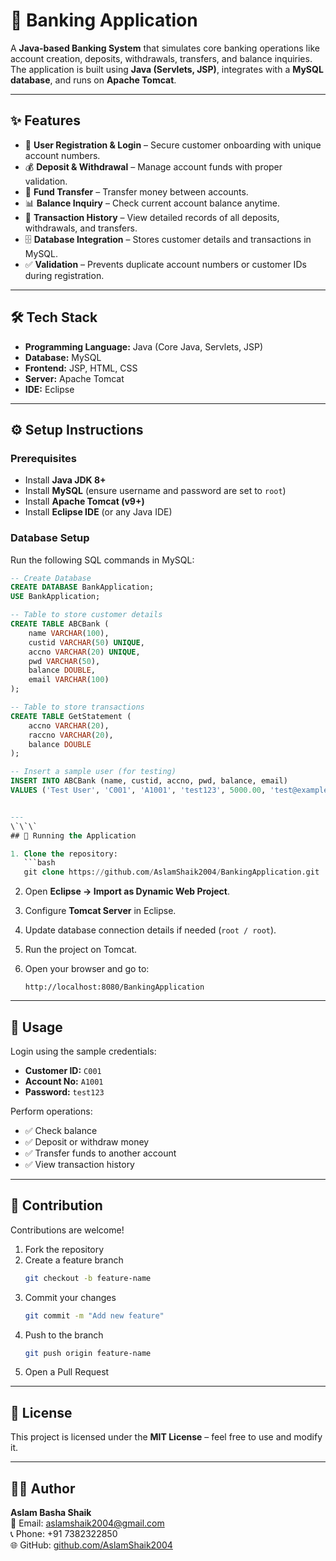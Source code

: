 # 🏦 Banking Application

A **Java-based Banking System** that simulates core banking operations like account creation, deposits, withdrawals, transfers, and balance inquiries.  
The application is built using **Java (Servlets, JSP)**, integrates with a **MySQL database**, and runs on **Apache Tomcat**.

---

## ✨ Features
- 🔑 **User Registration & Login** – Secure customer onboarding with unique account numbers.  
- 💰 **Deposit & Withdrawal** – Manage account funds with proper validation.  
- 🔄 **Fund Transfer** – Transfer money between accounts.  
- 📊 **Balance Inquiry** – Check current account balance anytime.  
- 🧾 **Transaction History** – View detailed records of all deposits, withdrawals, and transfers.  
- 🗄️ **Database Integration** – Stores customer details and transactions in MySQL.  
- ✅ **Validation** – Prevents duplicate account numbers or customer IDs during registration.  

---

## 🛠️ Tech Stack
- **Programming Language:** Java (Core Java, Servlets, JSP)  
- **Database:** MySQL  
- **Frontend:** JSP, HTML, CSS  
- **Server:** Apache Tomcat  
- **IDE:** Eclipse  

---

## ⚙️ Setup Instructions

### Prerequisites
- Install **Java JDK 8+**  
- Install **MySQL** (ensure username and password are set to `root`)  
- Install **Apache Tomcat (v9+)**  
- Install **Eclipse IDE** (or any Java IDE)

### Database Setup
Run the following SQL commands in MySQL:

```sql
-- Create Database
CREATE DATABASE BankApplication;
USE BankApplication;

-- Table to store customer details
CREATE TABLE ABCBank (
    name VARCHAR(100),
    custid VARCHAR(50) UNIQUE,
    accno VARCHAR(20) UNIQUE,
    pwd VARCHAR(50),
    balance DOUBLE,
    email VARCHAR(100)
);

-- Table to store transactions
CREATE TABLE GetStatement (
    accno VARCHAR(20),
    raccno VARCHAR(20),
    balance DOUBLE
);

-- Insert a sample user (for testing)
INSERT INTO ABCBank (name, custid, accno, pwd, balance, email)
VALUES ('Test User', 'C001', 'A1001', 'test123', 5000.00, 'test@example.com');


---
\`\`\`
## 🚀 Running the Application

1. Clone the repository:
   ```bash
   git clone https://github.com/AslamShaik2004/BankingApplication.git
   ```

2. Open **Eclipse → Import as Dynamic Web Project**.

3. Configure **Tomcat Server** in Eclipse.

4. Update database connection details if needed (`root / root`).

5. Run the project on Tomcat.

6. Open your browser and go to:
   ```arduino
   http://localhost:8080/BankingApplication
   ```

---

## 🔐 Usage

Login using the sample credentials:

- **Customer ID:** `C001`  
- **Account No:** `A1001`  
- **Password:** `test123`  

Perform operations:

- ✅ Check balance  
- ✅ Deposit or withdraw money  
- ✅ Transfer funds to another account  
- ✅ View transaction history  

---

## 🤝 Contribution

Contributions are welcome!

1. Fork the repository  
2. Create a feature branch  
   ```bash
   git checkout -b feature-name
   ```  
3. Commit your changes  
   ```bash
   git commit -m "Add new feature"
   ```  
4. Push to the branch  
   ```bash
   git push origin feature-name
   ```  
5. Open a Pull Request  

---

## 📜 License

This project is licensed under the **MIT License** – feel free to use and modify it.

---

## 👨‍💻 Author

**Aslam Basha Shaik**  
📧 Email: [aslamshaik2004@gmail.com](mailto:aslamshaik2004@gmail.com)  
📞 Phone: +91 7382322850  
🌐 GitHub: [github.com/AslamShaik2004](https://github.com/AslamShaik2004)
